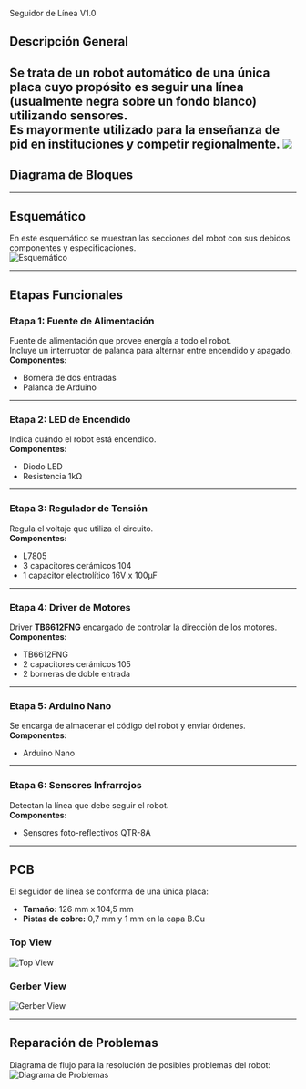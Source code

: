  Seguidor de Línea V1.0

## Descripción General
 Se trata de un robot automático de una única placa cuyo propósito es seguir una línea (usualmente negra sobre un fondo blanco) utilizando sensores.  
 Es mayormente utilizado para la enseñanza de pid en instituciones y competir regionalmente.
[![](Bloques)](https://imgur.com/HsKrPqC)
---

## Diagrama de Bloques

---

##  Esquemático
En este esquemático se muestran las secciones del robot con sus debidos componentes y especificaciones.  
![Esquemático](images/esquematico.png)

---

##  Etapas Funcionales

### Etapa 1: Fuente de Alimentación
Fuente de alimentación que provee energía a todo el robot.  
Incluye un interruptor de palanca para alternar entre encendido y apagado.  
**Componentes:**  
- Bornera de dos entradas  
- Palanca de Arduino  

---

### Etapa 2: LED de Encendido
Indica cuándo el robot está encendido.  
**Componentes:**  
- Diodo LED  
- Resistencia 1kΩ  

---

### Etapa 3: Regulador de Tensión
Regula el voltaje que utiliza el circuito.  
**Componentes:**  
- L7805  
- 3 capacitores cerámicos 104  
- 1 capacitor electrolítico 16V x 100µF  

---

### Etapa 4: Driver de Motores
Driver **TB6612FNG** encargado de controlar la dirección de los motores.  
**Componentes:**  
- TB6612FNG  
- 2 capacitores cerámicos 105  
- 2 borneras de doble entrada  

---

### Etapa 5: Arduino Nano
Se encarga de almacenar el código del robot y enviar órdenes.  
**Componentes:**  
- Arduino Nano  

---

### Etapa 6: Sensores Infrarrojos
Detectan la línea que debe seguir el robot.  
**Componentes:**  
- Sensores foto-reflectivos QTR-8A  

---

## PCB
El seguidor de línea se conforma de una única placa:  
- **Tamaño:** 126 mm x 104,5 mm  
- **Pistas de cobre:** 0,7 mm y 1 mm en la capa B.Cu  

### Top View
![Top View](images/pcb_top.png)

### Gerber View
![Gerber View](images/pcb_gerber.png)

---

## Reparación de Problemas
Diagrama de flujo para la resolución de posibles problemas del robot:  
![Diagrama de Problemas](images/flow_problemas.png)
